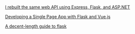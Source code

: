 [I rebuilt the same web API using Express, Flask, and ASP.NET](https://www.freecodecamp.org/news/i-built-a-web-api-with-express-flask-aspnet/)

[Developing a Single Page App with Flask and Vue.js](https://testdriven.io/blog/developing-a-single-page-app-with-flask-and-vuejs/)

[A decent-length guide to flask](https://blog.miguelgrinberg.com/post/the-flask-mega-tutorial-part-i-hello-world)